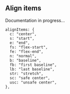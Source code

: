 ## Align items

Documentation in progress...


```
alignItems: {
  c: "center",
  s: "start",
  e: "end",
  fs: "flex-start",
  fe: "flex-end",
  n: "normal",
  b: "baseline",
  fb: "first baseline",
  lb: "last baseline",
  str: "stretch",
  sc: "safe center",
  usc: "unsafe center",
},
```